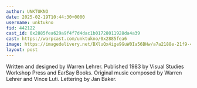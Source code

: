 ```yaml
---
author: UNKTUKNO
date: 2025-02-19T10:44:30+0000
username: unktukno
fid: 442122
cast_id: 0x2885fea629a9f4f7d4dac1b01728011928da4a39
cast: https://warpcast.com/unktukno/0x2885fea6
image: https://imagedelivery.net/BXluQx4ige9GuW0Ia56BHw/a7a2188e-21f9-4bd8-ab61-da04d6b3c000/original
layout: post
---
```

Written and designed by Warren Lehrer. Published 1983 by Visual Studies Workshop Press and EarSay Books. Original music composed by Warren Lehrer and Vince Luti. Lettering by Jan Baker.  

<img src='https://imagedelivery.net/BXluQx4ige9GuW0Ia56BHw/a7a2188e-21f9-4bd8-ab61-da04d6b3c000/original' alt='' referrerpolicy='no-referrer'/>